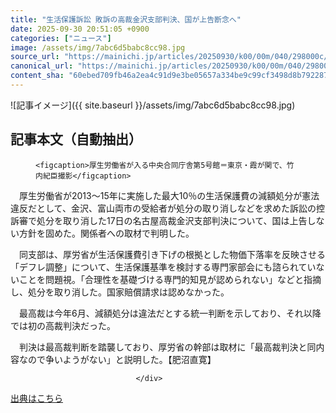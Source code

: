 ```yaml
---
title: "生活保護訴訟 敗訴の高裁金沢支部判決、国が上告断念へ"
date: 2025-09-30 20:51:05 +0900
categories: ["ニュース"]
image: /assets/img/7abc6d5babc8cc98.jpg
source_url: "https://mainichi.jp/articles/20250930/k00/00m/040/298000c/"
canonical_url: "https://mainichi.jp/articles/20250930/k00/00m/040/298000c/"
content_sha: "60ebed709fb46a2ea4c91d9e3be05657a334be9c99cf3498d8b792287a005372"
---
```


![記事イメージ]({{ site.baseurl }}/assets/img/7abc6d5babc8cc98.jpg)

## 記事本文（自動抽出）
<div><section class="articledetail-body" id="articledetail-body">




<div class="articledetail-image-left">
  <figure>
    
    <figcaption>厚生労働省が入る中央合同庁舎第5号館＝東京・霞が関で、竹内紀臣撮影</figcaption>
    
  </figure>
</div>

<p>　厚生労働省が2013～15年に実施した最大10％の生活保護費の減額処分が憲法違反だとして、金沢、富山両市の受給者が処分の取り消しなどを求めた訴訟の控訴審で処分を取り消した17日の名古屋高裁金沢支部判決について、国は上告しない方針を固めた。関係者への取材で判明した。</p>

<p>　同支部は、厚労省が生活保護費引き下げの根拠とした物価下落率を反映させる「デフレ調整」について、生活保護基準を検討する専門家部会にも諮られていないことを問題視。「合理性を基礎づける専門的知見が認められない」などと指摘し、処分を取り消した。国家賠償請求は認めなかった。</p>

	


<p>　最高裁は今年6月、減額処分は違法だとする統一判断を示しており、それ以降では初の高裁判決だった。</p>

<p>　判決は最高裁判断を踏襲しており、厚労省の幹部は取材に「最高裁判決と同内容なので争いようがない」と説明した。【肥沼直寛】</p>


</section>






								</div>

[出典はこちら](https://mainichi.jp/articles/20250930/k00/00m/040/298000c/)
